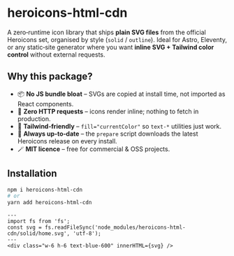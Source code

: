 # heroicons-html-cdn

A zero‑runtime icon library that ships **plain SVG files** from the official Heroicons set, organised by style (`solid` / `outline`). Ideal for Astro, Eleventy, or any static‑site generator where you want **inline SVG + Tailwind color control** without external requests.

## Why this package?

- 📦 **No JS bundle bloat** – SVGs are copied at install time, not imported as React components.
- 🚀 **Zero HTTP requests** – icons render inline; nothing to fetch in production.
- 🎨 **Tailwind‑friendly** – `fill="currentColor"` so `text-*` utilities just work.
- 🔄 **Always up‑to‑date** – the `prepare` script downloads the latest Heroicons release on every install.
- 🪄 **MIT licence** – free for commercial & OSS projects.

## Installation

```bash
npm i heroicons-html-cdn
# or
yarn add heroicons-html-cdn
```
 
```astro
---
import fs from 'fs';
const svg = fs.readFileSync('node_modules/heroicons-html-cdn/solid/home.svg', 'utf-8');
---
<div class="w-6 h-6 text-blue-600" innerHTML={svg} />
